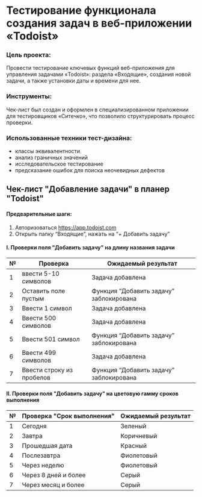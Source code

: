 # Тестирование функционала создания задач в веб-приложении «Todoist»

### Цель проекта:

Провести тестирование ключевых функций веб-приложения для управления задачами «Todoist»: раздела «Входящие», создания
новой задачи, а также установки даты и времени для нее.

### Инструменты:

Чек-лист был создан и оформлен в специализированном приложении для тестировщиков «Ситечко», что позволило
структурировать процесс проверки.

### Использованные техники тест-дизайна:

* классы эквивалентности
* анализ граничных значений
* исследовательское тестирование
* предсказание ошибок для поиска неочевидных дефектов

## Чек-лист "Добавление задачи" в планер "Todoist"

#### Предварительные шаги:

1. Авторизоваться https://app.todoist.com
2. Открыть папку “Входящие”, нажать на “+ Добавить задачу”

#### I. Проверки поля "Добавить задачу" на длину названия задачи

| № | Проверка                  | Ожидаемый результат                     |
|---|---------------------------|-----------------------------------------|
| 1 | ввести 5-10 символов      | Задача добавлена                        |
| 2 | Оставить поле пустым      | Функция “Добавить задачу” заблокирована |
| 3 | Ввести 1 символ           | Задача добавлена                        |
| 4 | Ввести 500 символов       | Задача добавлена                        |
| 5 | Ввести 501 символ         | Функция “Добавить задачу” заблокирована |
| 6 | Ввести 499 символов       | Задача добавлена                        |
| 7 | Ввести строку из пробелов | Функция “Добавить задачу” заблокирована |

#### II. Проверки поля "Добавить задачу" на цветовую гамму сроков выполнения

| № | Проверка "Срок выполнения" | Ожидаемый результат |
|---|----------------------------|---------------------|
| 1 | Сегодня                    | Зеленый             |
| 2 | Завтра                     | Коричневый          |
| 3 | Прошедшая дата             | Красный             |
| 4 | Послезавтра                | Фиолетовый          |
| 5 | Через неделю               | Фиолетовый          |
| 6 | Через 8 дней и более       | Серый               |
| 7 | Через месяц и более        | Серый               |

